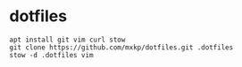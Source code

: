 # dotfiles

```console
apt install git vim curl stow
git clone https://github.com/mxkp/dotfiles.git .dotfiles
stow -d .dotfiles vim
```

